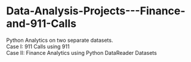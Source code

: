 # Data-Analysis-Projects---Finance-and-911-Calls
Python Analytics on two separate datasets.<br>
										Case I: 911 Calls using 911<br>
										Case II: Finance Analytics using Python DataReader Datasets
